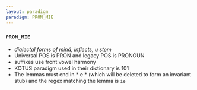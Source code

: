```yaml
---
layout: paradigm
paradigm: PRON_MIE
---
```

### ` PRON_MIE `

* _dialectal forms of minä, inflects, u stem_
* Universal POS is PRON and legacy POS is PRONOUN
* suffixes use front vowel harmony
* KOTUS paradigm used in their dictionary is 101
* The lemmas must end in * e * (which will be deleted to form an invariant stub) and the regex matching the lemma is ` ie `
